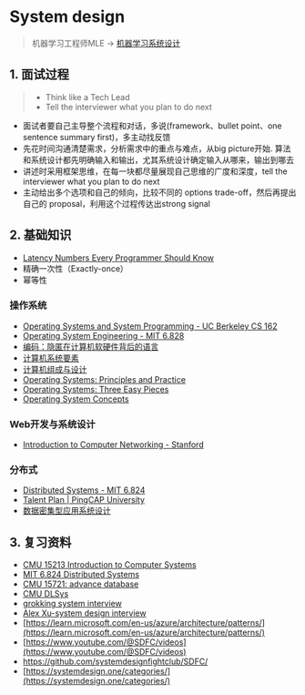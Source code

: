# System design

> 机器学习工程师MLE -> [机器学习系统设计](./03_ml)

## 1. 面试过程

> - Think like a Tech Lead
> - Tell the interviewer what you plan to do next

- 面试者要自己主导整个流程和对话，多说(framework、bullet point、one sentence summary first)，多主动找反馈
- 先花时间沟通清楚需求，分析需求中的重点与难点，从big picture开始. 算法和系统设计都先明确输入和输出，尤其系统设计确定输入从哪来，输出到哪去
- 讲述时采用框架思维，在每一块都尽量展现自己思维的广度和深度，tell the interviewer what you plan to do next
- 主动给出多个选项和自己的倾向，比较不同的 options trade-off，然后再提出自己的 proposal，利用这个过程传达出strong signal

## 2. 基础知识

- [Latency Numbers Every Programmer Should Know](https://gist.github.com/jboner/2841832)
- 精确一次性（Exactly-once）
- 幂等性


### 操作系统

- [Operating Systems and System Programming - UC Berkeley CS 162](https://github.com/Berkeley-CS162)
- [Operating System Engineering - MIT 6.828](https://pdos.csail.mit.edu/6.828/)
- [编码：隐匿在计算机软硬件背后的语言](https://book.douban.com/subject/4822685/)
- [计算机系统要素](https://book.douban.com/subject/1998341/)
- [计算机组成与设计](https://book.douban.com/subject/26604008/)
- [Operating Systems: Principles and Practice](https://book.douban.com/subject/25984145/)
- [Operating Systems: Three Easy Pieces](https://book.douban.com/subject/19973015/)
- [Operating System Concepts](https://book.douban.com/subject/10076960/)

### Web开发与系统设计

- [Introduction to Computer Networking - Stanford](https://lagunita.stanford.edu/courses/Engineering/Networking-SP/SelfPaced/about)

### 分布式

- [Distributed Systems - MIT 6.824](https://pdos.csail.mit.edu/6.824/schedule.html)
- [Talent Plan | PingCAP University](https://university.pingcap.com/talent-plan/)
- [数据密集型应用系统设计](https://book.douban.com/subject/30329536/)

## 3. 复习资料

- [CMU 15213 Introduction to Computer Systems](https://www.cs.cmu.edu/~213/)
- [MIT 6.824 Distributed Systems](https://pdos.csail.mit.edu/6.824/)
- [CMU 15721: advance database](https://15721.courses.cs.cmu.edu/)
- [CMU DLSys](https://catalyst.cs.cmu.edu/15-884-mlsys-sp21/)
- [grokking system interview](https://www.educative.io/courses/grokking-modern-system-design-interview-for-engineers-managers)
- [Alex Xu-system design interview](https://www.amazon.in/System-Design-Interview-Insiders-Guide-ebook/dp/B08B3FWYBX)
- [https://learn.microsoft.com/en-us/azure/architecture/patterns/](https://learn.microsoft.com/en-us/azure/architecture/patterns/)
- [https://www.youtube.com/@SDFC/videos](https://www.youtube.com/@SDFC/videos)
- https://github.com/systemdesignfightclub/SDFC/
- [https://systemdesign.one/categories/](https://systemdesign.one/categories/)
